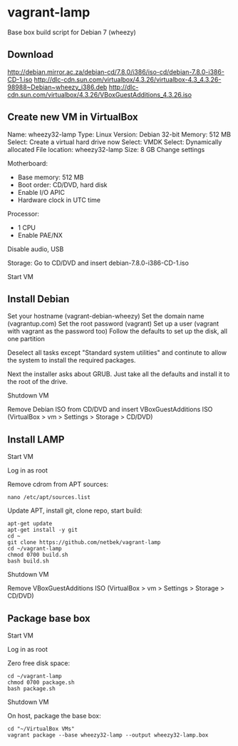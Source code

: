 # vagrant-lamp

Base box build script for Debian 7 (wheezy)

## Download

http://debian.mirror.ac.za/debian-cd/7.8.0/i386/iso-cd/debian-7.8.0-i386-CD-1.iso
http://dlc-cdn.sun.com/virtualbox/4.3.26/virtualbox-4.3_4.3.26-98988~Debian~wheezy_i386.deb
http://dlc-cdn.sun.com/virtualbox/4.3.26/VBoxGuestAdditions_4.3.26.iso

## Create new VM in VirtualBox 

Name: wheezy32-lamp
Type: Linux
Version: Debian 32-bit
Memory: 512 MB
Select: Create a virtual hard drive now
Select: VMDK
Select: Dynamically allocated
File location: wheezy32-lamp
Size: 8 GB
Change settings

Motherboard:

* Base memory: 512 MB
* Boot order: CD/DVD, hard disk
* Enable I/O APIC
* Hardware clock in UTC time

Processor:

* 1 CPU
* Enable PAE/NX

Disable audio, USB

Storage: Go to CD/DVD and insert debian-7.8.0-i386-CD-1.iso

Start VM

## Install Debian

Set your hostname (vagrant-debian-wheezy)
Set the domain name (vagrantup.com)
Set the root password (vagrant)
Set up a user (vagrant with vagrant as the password too)
Follow the defaults to set up the disk, all one partition

Deselect all tasks except "Standard system utilities" and continute to allow the system to install the required packages.

Next the installer asks about GRUB. Just take all the defaults and install it to the root of the drive.

Shutdown VM

Remove Debian ISO from CD/DVD and insert VBoxGuestAdditions ISO (VirtualBox > vm > Settings > Storage > CD/DVD)

## Install LAMP

Start VM

Log in as root

Remove cdrom from APT sources:
```
nano /etc/apt/sources.list
```

Update APT, install git, clone repo, start build:
```
apt-get update
apt-get install -y git
cd ~
git clone https://github.com/netbek/vagrant-lamp
cd ~/vagrant-lamp
chmod 0700 build.sh
bash build.sh
```

Shutdown VM

Remove VBoxGuestAdditions ISO (VirtualBox > vm > Settings > Storage > CD/DVD)

## Package base box

Start VM

Log in as root

Zero free disk space:
```
cd ~/vagrant-lamp
chmod 0700 package.sh
bash package.sh
```

Shutdown VM

On host, package the base box:
```
cd "~/VirtualBox VMs"
vagrant package --base wheezy32-lamp --output wheezy32-lamp.box
```
